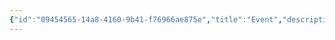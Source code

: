 ```yaml
---
{"id":"09454565-14a8-4160-9b41-f76966ae875e","title":"Event","description":"Overview of Event tag.","publish":true,"date_created":"Thursday, April 11th 2024, 5:54:36 pm","date_modified":"Friday, October 4th 2024, 12:24:43 am","editing_lock":true,"live_preview":true,"cssclasses":["mado-heading"],"PassFrontmatter":true}
---
```


